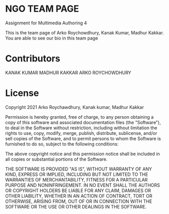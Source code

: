 # NGO TEAM PAGE
Assignment for Multimedia Authoring 4

This is the team page of Arko Roychowdhury, Kanak Kumar, Madhur Kakkar.
You are able to see our bio in this team page

# Contributors

KANAK KUMAR
MADHUR KAKKAR
ARKO ROYCHOWDHURY



# License
Copyright 2021 
Arko Roychawdhury, Kanak kumar, Madhur Kakkar

Permission is hereby granted, free of charge, to any person obtaining a copy of this software and associated documentation files (the "Software"), to deal in the Software without restriction, including without limitation the rights to use, copy, modify, merge, publish, distribute, sublicense, and/or sell copies of the Software, and to permit persons to whom the Software is furnished to do so, subject to the following conditions:

The above copyright notice and this permission notice shall be included in all copies or substantial portions of the Software.

THE SOFTWARE IS PROVIDED "AS IS", WITHOUT WARRANTY OF ANY KIND, EXPRESS OR IMPLIED, INCLUDING BUT NOT LIMITED TO THE WARRANTIES OF MERCHANTABILITY, FITNESS FOR A PARTICULAR PURPOSE AND NONINFRINGEMENT. IN NO EVENT SHALL THE AUTHORS OR COPYRIGHT HOLDERS BE LIABLE FOR ANY CLAIM, DAMAGES OR OTHER LIABILITY, WHETHER IN AN ACTION OF CONTRACT, TORT OR OTHERWISE, ARISING FROM, OUT OF OR IN CONNECTION WITH THE SOFTWARE OR THE USE OR OTHER DEALINGS IN THE SOFTWARE.
